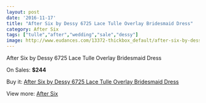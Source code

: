 ```yaml
---
layout: post
date: '2016-11-17'
title: "After Six by Dessy 6725 Lace Tulle Overlay Bridesmaid Dress"
category: After Six
tags: ["tulle","after","wedding","sale","dessy"]
image: http://www.eudances.com/13372-thickbox_default/after-six-by-dessy-6725-lace-tulle-overlay-bridesmaid-dress.jpg
---
```

After Six by Dessy 6725 Lace Tulle Overlay Bridesmaid Dress

On Sales: **$244**
<a href="https://www.eudances.com/en/after-six/4039-after-six-by-dessy-6725-lace-tulle-overlay-bridesmaid-dress.html"><amp-img layout="responsive" width="600" height="600" src="//www.eudances.com/13372-thickbox_default/after-six-by-dessy-6725-lace-tulle-overlay-bridesmaid-dress.jpg" alt="After Six by Dessy 6725 Lace Tulle Overlay Bridesmaid Dress 0" /></a>
<a href="https://www.eudances.com/en/after-six/4039-after-six-by-dessy-6725-lace-tulle-overlay-bridesmaid-dress.html"><amp-img layout="responsive" width="600" height="600" src="//www.eudances.com/13373-thickbox_default/after-six-by-dessy-6725-lace-tulle-overlay-bridesmaid-dress.jpg" alt="After Six by Dessy 6725 Lace Tulle Overlay Bridesmaid Dress 1" /></a>
<a href="https://www.eudances.com/en/after-six/4039-after-six-by-dessy-6725-lace-tulle-overlay-bridesmaid-dress.html"><amp-img layout="responsive" width="600" height="600" src="//www.eudances.com/13374-thickbox_default/after-six-by-dessy-6725-lace-tulle-overlay-bridesmaid-dress.jpg" alt="After Six by Dessy 6725 Lace Tulle Overlay Bridesmaid Dress 2" /></a>
<a href="https://www.eudances.com/en/after-six/4039-after-six-by-dessy-6725-lace-tulle-overlay-bridesmaid-dress.html"><amp-img layout="responsive" width="600" height="600" src="//www.eudances.com/13375-thickbox_default/after-six-by-dessy-6725-lace-tulle-overlay-bridesmaid-dress.jpg" alt="After Six by Dessy 6725 Lace Tulle Overlay Bridesmaid Dress 3" /></a>

Buy it: [After Six by Dessy 6725 Lace Tulle Overlay Bridesmaid Dress](https://www.eudances.com/en/after-six/4039-after-six-by-dessy-6725-lace-tulle-overlay-bridesmaid-dress.html "After Six by Dessy 6725 Lace Tulle Overlay Bridesmaid Dress")

View more: [After Six](https://www.eudances.com/en/50-after-six "After Six")